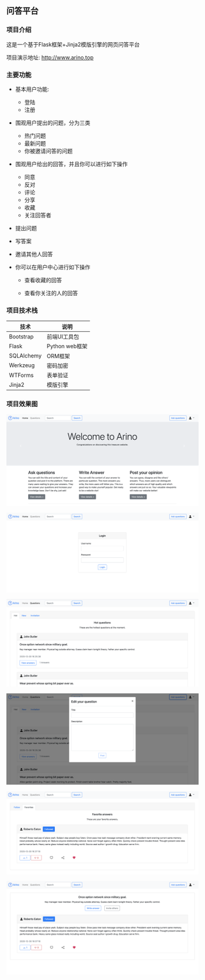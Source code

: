 ## 问答平台



### 项目介绍

这是一个基于Flask框架+Jinja2模版引擎的网页问答平台

项目演示地址: <http://www.arino.top>



### 主要功能

* 基本用户功能:
   * 登陆
   * 注册

* 围观用户提出的问题，分为三类
   * 热门问题
   * 最新问题
   * 你被邀请问答的问题

* 围观用户给出的回答，并且你可以进行如下操作
   * 同意
   * 反对
   * 评论
   * 分享
   * 收藏
   * 关注回答者
* 提出问题
* 写答案
* 邀请其他人回答
* 你可以在用户中心进行如下操作
   * 查看收藏的回答
   
   * 查看你关注的人的回答
   
     

### 项目技术栈

| 技术       | 说明           |
| ---------- | -------------- |
| Bootstrap  | 前端UI工具包   |
| Flask      | Python web框架 |
| SQLAlchemy | ORM框架        |
| Werkzeug   | 密码加密       |
| WTForms    | 表单验证       |
| Jinja2     | 模版引擎       |



### 项目效果图

![index](pictures/index.png)

![login](pictures/login.png)

![questions](pictures/questions.png)

![edit](pictures/edit.png)

![favorite](pictures/favorite.png)

![answers](pictures/answers.png)


